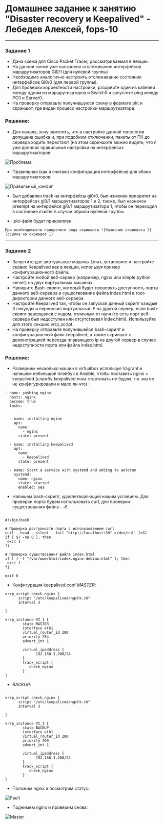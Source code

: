 # Домашнее задание к занятию "Disaster recovery и Keepalived" - Лебедев Алексей, fops-10



---

### Задание 1  

- Дана схема для Cisco Packet Tracer, рассматриваемая в лекции.
- На данной схеме уже настроено отслеживание интерфейсов маршрутизаторов Gi0/1 (для нулевой группы)
- Необходимо аналогично настроить отслеживание состояния интерфейсов Gi0/0 (для первой группы).
- Для проверки корректности настройки, разорвите один из кабелей между одним из маршрутизаторов и Switch0 и запустите ping между PC0 и Server0.
- На проверку отправьте получившуюся схему в формате pkt и скриншот, где виден процесс настройки маршрутизатора.  

### Решение:  
  
  - Для начала, хочу заметить, что в настройке данной топологии допущена ошибка и, при подобном отключении, пакеты от ПК до сервера ходить перестают (на этом скриншоте можно видеть, что я уже дописал правильные настройки на интерфейсах маршрутизаторов:  

![Проблема](img/main.JPG)  
  
  - Правильная (как я считаю) конфигурация интерфейсов для обоих маршрутизаторов:  

![Правильный_конфиг](img/ok.JPG)   
  
  - Был добавлен track на интерфейсы gi0/0, был изменен приоритет на интерфейсах gi0/1 маршрутизаторов 1 и 2, также, был назначен preempt на интерфейсе gi0/1 маршрутизатора 1, чтобы он переходил в состояние master в случае обрыва нулевой группы.  

- .pkt-файл будет прикреплен.

`При необходимости прикрепитe сюда скриншоты
![Название скриншота 1](ссылка на скриншот 1)`


---

### Задание 2


- Запустите две виртуальные машины Linux, установите и настройте сервис Keepalived как в лекции, используя пример конфигурационного файла.
- Настройте любой веб-сервер (например, nginx или simple python server) на двух виртуальных машинах.
- Напишите Bash-скрипт, который будет проверять доступность порта данного веб-сервера и существование файла index.html в root-директории данного веб-сервера.
- Настройте Keepalived так, чтобы он запускал данный скрипт каждые 3 секунды и переносил виртуальный IP на другой сервер, если bash-скрипт завершался с кодом, отличным от нуля (то есть порт веб-сервера был недоступен или отсутствовал index.html). Используйте для этого секцию vrrp_script.
- На проверку отправьте получившейся bash-скрипт и конфигурационный файл keepalived, а также скриншот с демонстрацией переезда плавающего ip на другой сервер в случае недоступности порта или файла index.html.  

### Решение:  
  
 - Развернем несколько машин в virtualbox используя Vagrant и напишем небольшой плэйбук в Ansible, чтобы поставить nginx + keepalived (службу keepalived пока стартовать не будем, т.к. мы ее не конфигурировали и мало ли что) :  
 
```
- name: pushing nginx
  hosts: nginx
  become: true
  tasks:


  - name: installing nginx
    apt:
      name:
        - nginx
      state: present

  - name: installing keepalived
    apt:
      name:
        - keepalived
      state: present

  - name: Start a service with systemd and adding to autorun
    systemd:
      name: nginx
      state: started
      enabled: yes 
```      
    
    
- Напишем bash-скрипт, удовлетворяющий нашим условиям. Для проверки порта будем использовать curl, для проверки существования файла - **-f**.  


 ```  
 
#!/bin/bash

# Проверка доступности порта с использованием curl
curl --head --silent --fail "http://localhost:80" >/dev/null 2>&1
if [ $? -ne 0 ]; then
  exit 1
fi

# Проверка существования файла index.html
if [ ! -f "/var/www/html/index.nginx-debian.html" ]; then
  exit 1
fi

exit 0 

```
  
- Конфигурация keepalived.conf *MASTER*:  

```
vrrp_script check_nginx {
      script "/etc/keepalived/ngchk.sh"
      interval 3

}

vrrp_instance VI_1 {
        state MASTER
        interface eth1
        virtual_router_id 200
        priority 254
        advert_int 1

        virtual_ipaddress {
              192.168.1.200/24
        }
        track_script {
           check_nginx
        }
}
```  
  
 - *BACKUP*:  

```

vrrp_script check_nginx {
      script "/etc/keepalived/ngchk.sh"
      interval 3

}

vrrp_instance VI_1 {
        state BACKUP
        interface eth1
        virtual_router_id 200
        priority 200
        advert_int 1

        virtual_ipaddress {
              192.168.1.200/24
        }
        track_script {
           check_nginx
        }
}
```
  
 - Положим nginx и посмотрим статус:  

![Fault](img/nginx_stop.JPG)  
  
  - Поднимем nginx и проверим снова:  

![Master](img/nginx_on.JPG) 
